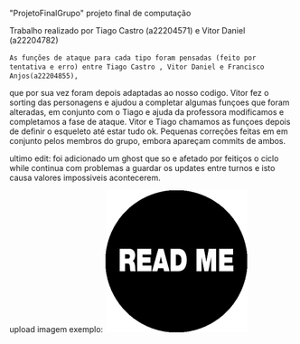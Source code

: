 "ProjetoFinalGrupo"
projeto final de computação

Trabalho realizado por Tiago Castro (a22204571) e Vitor Daniel (a22204782)

	As funções de ataque para cada tipo foram pensadas (feito por tentativa e erro) entre Tiago Castro , Vitor Daniel e Francisco Anjos(a22204855),
que por sua vez foram depois adaptadas ao nosso codigo.
	Vitor fez o sorting das personagens e ajudou a completar algumas funçoes que foram alteradas,
em conjunto com o Tiago e ajuda da professora modificamos e completamos a fase de ataque.
	Vitor e Tiago chamamos as funçoes depois de definir o esqueleto até estar tudo ok.
	Pequenas correções feitas em em conjunto pelos membros do grupo, embora apareçam commits de ambos.

ultimo edit:
	foi adicionado um ghost que so e afetado por feitiços
	o ciclo while continua com problemas a guardar os updates entre turnos e isto causa valores impossiveis acontecerem.


upload imagem exemplo:
![README](readme.png)
